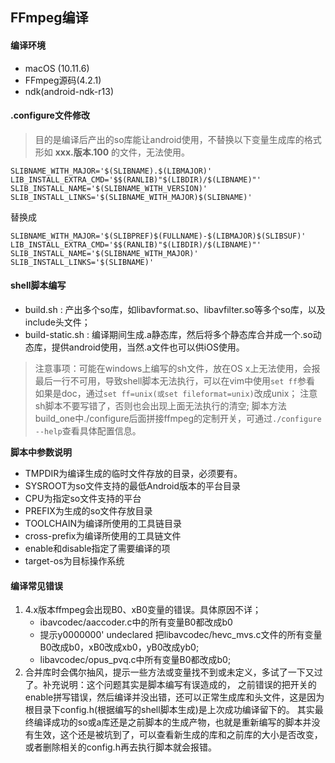## FFmpeg编译

#### 编译环境
- macOS (10.11.6)
- FFmpeg源码(4.2.1)
- ndk(android-ndk-r13)

#### .configure文件修改
> 目的是编译后产出的so库能让android使用，不替换以下变量生成库的格式形如 **xxx.版本.100** 的文件，无法使用。
```
SLIBNAME_WITH_MAJOR='$(SLIBNAME).$(LIBMAJOR)'
LIB_INSTALL_EXTRA_CMD='$$(RANLIB)"$(LIBDIR)/$(LIBNAME)"'
SLIB_INSTALL_NAME='$(SLIBNAME_WITH_VERSION)'
SLIB_INSTALL_LINKS='$(SLIBNAME_WITH_MAJOR)$(SLIBNAME)'
```
替换成
```
SLIBNAME_WITH_MAJOR='$(SLIBPREF)$(FULLNAME)-$(LIBMAJOR)$(SLIBSUF)'
LIB_INSTALL_EXTRA_CMD='$$(RANLIB)"$(LIBDIR)/$(LIBNAME)"'
SLIB_INSTALL_NAME='$(SLIBNAME_WITH_MAJOR)'
SLIB_INSTALL_LINKS='$(SLIBNAME)'
```

#### shell脚本编写
- build.sh : 产出多个so库，如libavformat.so、libavfilter.so等多个so库，以及include头文件；
- build-static.sh : 编译期间生成.a静态库，然后将多个静态库合并成一个.so动态库，提供android使用，当然.a文件也可以供iOS使用。

> 注意事项：可能在windows上编写的sh文件，放在OS x上无法使用，会报最后一行不可用，导致shell脚本无法执行，可以在vim中使用`set ff`参看
如果是doc，通过`set ff=unix(或set fileformat=unix)`改成unix；
> 注意sh脚本不要写错了，否则也会出现上面无法执行的清空;
> 脚本方法build_one中./configure后面拼接ffmpeg的定制开关，可通过`./configure --help`查看具体配置信息。


**脚本中参数说明**
+ TMPDIR为编译生成的临时文件存放的目录，必须要有。
+ SYSROOT为so文件支持的最低Android版本的平台目录
+ CPU为指定so文件支持的平台
+ PREFIX为生成的so文件存放目录
+ TOOLCHAIN为编译所使用的工具链目录
+ cross-prefix为编译所使用的工具链文件
+ enable和disable指定了需要编译的项
+ target-os为目标操作系统

#### 编译常见错误
1. 4.x版本ffmpeg会出现B0、xB0变量的错误。具体原因不详；
    - ibavcodec/aaccoder.c中的所有变量B0都改成b0
    - 提示y0000000' undeclared 把libavcodec/hevc_mvs.c文件的所有变量B0改成b0，xB0改成xb0，yB0改成yb0;
    - libavcodec/opus_pvq.c中所有变量B0都改成b0;
2. 合并库时会偶尔抽风，提示一些方法或变量找不到或未定义，多试了一下又过了。补充说明：这个问题其实是脚本编写有误造成的，
之前错误的把开关的enable拼写错误，然后编译并没出错，还可以正常生成库和头文件，这是因为根目录下config.h(根据编写的shell脚本生成)是上次成功编译留下的。
其实最终编译成功的so或a库还是之前脚本的生成产物，也就是重新编写的脚本并没有生效，这个还是被坑到了，可以查看新生成的库和之前库的大小是否改变，或者删除相关的config.h再去执行脚本就会报错。
